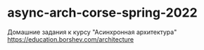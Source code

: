 # async-arch-corse-spring-2022
Домашние задания к курсу "Асинхронная архитектура" https://education.borshev.com/architecture

